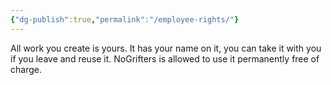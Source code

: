 ```yaml
---
{"dg-publish":true,"permalink":"/employee-rights/"}
---
```


All work you create is yours. It has your name on it, you can take it with you if you leave and reuse it. NoGrifters is allowed to use it permanently free of charge.

